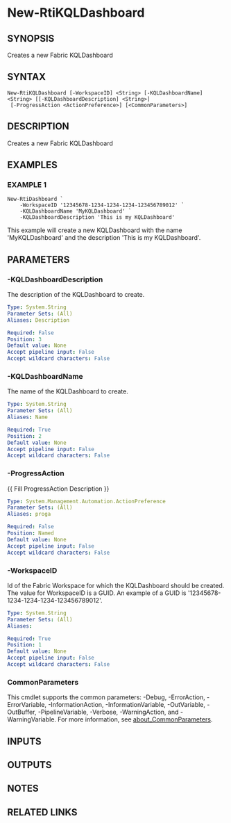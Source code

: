 # New-RtiKQLDashboard

## SYNOPSIS
Creates a new Fabric KQLDashboard

## SYNTAX

```
New-RtiKQLDashboard [-WorkspaceID] <String> [-KQLDashboardName] <String> [[-KQLDashboardDescription] <String>]
 [-ProgressAction <ActionPreference>] [<CommonParameters>]
```

## DESCRIPTION
Creates a new Fabric KQLDashboard

## EXAMPLES

### EXAMPLE 1
```
New-RtiDashboard `
    -WorkspaceID '12345678-1234-1234-1234-123456789012' `
    -KQLDashboardName 'MyKQLDashboard' `
    -KQLDashboardDescription 'This is my KQLDashboard'
```

This example will create a new KQLDashboard with the name 'MyKQLDashboard' and the description 'This is my KQLDashboard'.

## PARAMETERS

### -KQLDashboardDescription
The description of the KQLDashboard to create.

```yaml
Type: System.String
Parameter Sets: (All)
Aliases: Description

Required: False
Position: 3
Default value: None
Accept pipeline input: False
Accept wildcard characters: False
```

### -KQLDashboardName
The name of the KQLDashboard to create.

```yaml
Type: System.String
Parameter Sets: (All)
Aliases: Name

Required: True
Position: 2
Default value: None
Accept pipeline input: False
Accept wildcard characters: False
```

### -ProgressAction
{{ Fill ProgressAction Description }}

```yaml
Type: System.Management.Automation.ActionPreference
Parameter Sets: (All)
Aliases: proga

Required: False
Position: Named
Default value: None
Accept pipeline input: False
Accept wildcard characters: False
```

### -WorkspaceID
Id of the Fabric Workspace for which the KQLDashboard should be created.
The value for WorkspaceID is a GUID. 
An example of a GUID is '12345678-1234-1234-1234-123456789012'.

```yaml
Type: System.String
Parameter Sets: (All)
Aliases:

Required: True
Position: 1
Default value: None
Accept pipeline input: False
Accept wildcard characters: False
```

### CommonParameters
This cmdlet supports the common parameters: -Debug, -ErrorAction, -ErrorVariable, -InformationAction, -InformationVariable, -OutVariable, -OutBuffer, -PipelineVariable, -Verbose, -WarningAction, and -WarningVariable. For more information, see [about_CommonParameters](http://go.microsoft.com/fwlink/?LinkID=113216).

## INPUTS

## OUTPUTS

## NOTES

## RELATED LINKS
